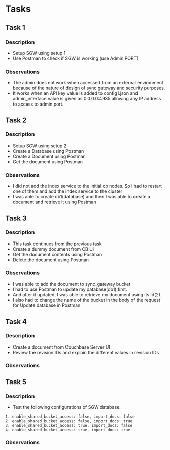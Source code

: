 # Tasks

## Task 1

### Description

- Setup SGW using setup 1
- Use Postman to check if SGW is working (use Admin PORT)

### Observations

- The admin does not work when accessed from an external environment because of the nature of design of sync gateway and security purposes.
- It works when an API key value is added to config1.json and admin_interface value is given as 0.0.0.0:4985 allowing any IP address to access to admin port.

## Task 2

### Description

- Setup SGW using setup 2
- Create a Database using Postman
- Create a Document using Postman
- Get the document using Postman

### Observations

- I did not add the index service to the initial cb nodes. So i had to restart one of them and add the index service to the cluster 
- I was able to create db1(database) and then I was able to create a document and retrieve it using Postman

## Task 3

### Description

- This task continues from the previous task
- Create a dummy document from CB UI
- Get the document contents using Postman
- Delete the document using Postman

### Observations

- I was able to add the document to sync_gateway bucket 
- I had to use Postman to update my database(db1) first.
- And after it updated, I was able to retrieve my document using its Id(2).
- I also had to change the name of the bucket in the body of the request for Update database in Postman

## Task 4

### Description

- Create a document from Couchbase Server UI
- Review the revision IDs and explain the different values in revision IDs

### Observations

## Task 5

### Description

- Test the following configurations of SGW database:

```
1. enable_shared_bucket_access: false, import_docs: false
2. enable_shared_bucket_access: false, import_docs: true
3. enable_shared_bucket_access: true, import_docs: false
4. enable_shared_bucket_access: true, import_docs: true
```

### Observations

